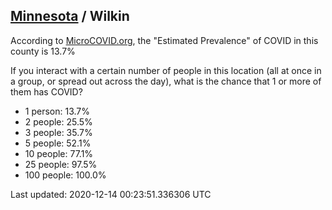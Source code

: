 
## [Minnesota](/united-states/minnesota) / Wilkin

According to [MicroCOVID.org](http://microcovid.org),
the "Estimated Prevalence" of COVID in this county is 13.7%

If you interact with a certain number of people in this location
(all at once in a group, or spread out across the day), what is the chance that
1 or more of them has COVID?

- 1 person: 13.7%
- 2 people: 25.5%
- 3 people: 35.7%
- 5 people: 52.1%
- 10 people: 77.1%
- 25 people: 97.5%
- 100 people: 100.0%

Last updated: 2020-12-14 00:23:51.336306 UTC
